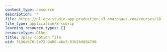 ```yaml
---
content_type: resource
description: ''
file: https://ol-ocw-studio-app-production.s3.amazonaws.com/courses/18-06sc-linear-algebra-fall-2011/3186ab763e720406a8e38301bd894790_23LLB9mNJvc.srt
file_type: application/x-subrip
learning_resource_types: []
resourcetype: Other
title: 3play caption file
uid: 3186ab76-3e72-0406-a8e3-8301bd894790
---
```


